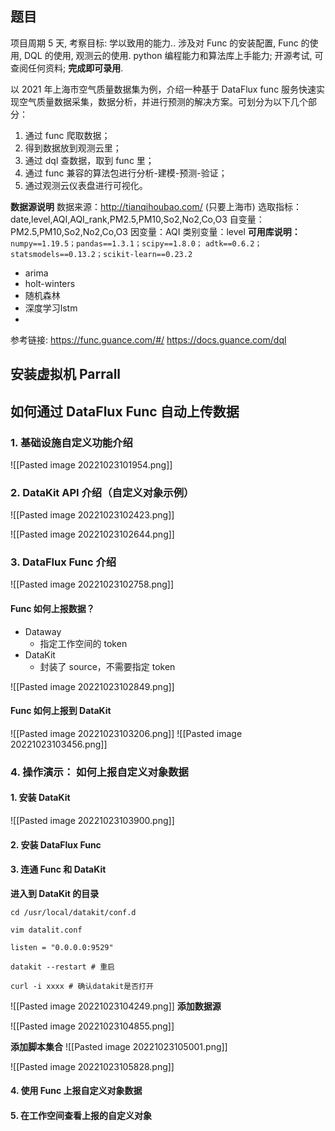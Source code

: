 ## 题目

项目周期 5 天, 考察目标: 学以致用的能力.. 涉及对 Func 的安装配置, Func 的使用, DQL 的使用, 观测云的使用. python 编程能力和算法库上手能力; 开源考试, 可查阅任何资料; **完成即可录用**.

以 2021 年上海市空气质量数据集为例，介绍一种基于 DataFlux func 服务快速实现空气质量数据采集，数据分析，并进行预测的解决方案。可划分为以下几个部分：

1. 通过 func 爬取数据；
2. 得到数据放到观测云里；
3. 通过 dql 查数据，取到 func 里；
4. 通过 func 兼容的算法包进行分析-建模-预测-验证；
5. 通过观测云仪表盘进行可视化。

**数据源说明**
数据来源：http://tianqihoubao.com/ (只要上海市)
选取指标：date,level,AQI,AQI_rank,PM2.5,PM10,So2,No2,Co,O3
自变量：PM2.5,PM10,So2,No2,Co,O3
因变量：AQI
类别变量：level
**可用库说明：**
` numpy==1.19.5；pandas==1.3.1；scipy==1.8.0；`
`adtk==0.6.2；statsmodels==0.13.2；scikit-learn==0.23.2`
- arima
- holt-winters
- 随机森林
- 深度学习lstm
- 
参考链接:
https://func.guance.com/#/
https://docs.guance.com/dql

## 安装虚拟机 Parrall

## 如何通过 DataFlux Func 自动上传数据

### 1. 基础设施自定义功能介绍

![[Pasted image 20221023101954.png]]

### 2. DataKit API 介绍（自定义对象示例）

![[Pasted image 20221023102423.png]]

![[Pasted image 20221023102644.png]]

### 3. DataFlux Func 介绍

![[Pasted image 20221023102758.png]]

#### Func 如何上报数据？

- Dataway
    - 指定工作空间的 token
- DataKit
    - 封装了 source，不需要指定 token

![[Pasted image 20221023102849.png]]

#### Func 如何上报到 DataKit

![[Pasted image 20221023103206.png]]
![[Pasted image 20221023103456.png]]

### 4. 操作演示： 如何上报自定义对象数据
#### 1. 安装 DataKit
![[Pasted image 20221023103900.png]]
#### 2. 安装 DataFlux Func

#### 3. 连通 Func 和 DataKit

**进入到 DataKit 的目录**
```shell
cd /usr/local/datakit/conf.d

vim datalit.conf

listen = "0.0.0.0:9529"

datakit --restart # 重启

curl -i xxxx # 确认datakit是否打开
```

![[Pasted image 20221023104249.png]]
**添加数据源**

![[Pasted image 20221023104855.png]]

**添加脚本集合**
![[Pasted image 20221023105001.png]]


![[Pasted image 20221023105828.png]]
#### 4. 使用 Func 上报自定义对象数据

#### 5. 在工作空间查看上报的自定义对象

